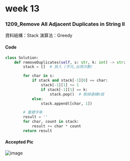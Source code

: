 # week 13
### 1209_Remove All Adjacent Duplicates in String II
資料結構：Stack
演算法：Greedy
#### Code
```python
class Solution:
    def removeDuplicates(self, s: str, k: int) -> str:
        stack = []  # 放入 (字元,出現次數)

        for char in s:
            if stack and stack[-1][0] == char:
                stack[-1][1] += 1
                if stack[-1][1] == k:
                    stack.pop()  # 刪掉連續k個
            else:
                stack.append([char, 1])

        # 重建字串
        result = ''
        for char, count in stack:
            result += char * count
        return result
```
#### Accepted Pic
![image](https://github.com/user-attachments/assets/f9dbfa44-1b42-41f6-9d2f-fd8456dcd0da)
